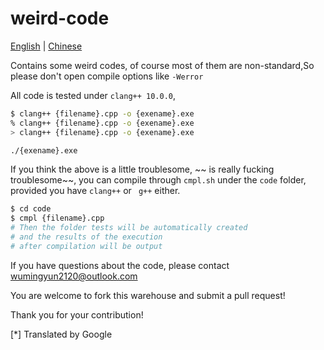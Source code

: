 # weird-code

[English]() | [Chinese](README.md)

Contains some weird codes, of course most of them are non-standard,So please don't open compile options like `-Werror`

All code is tested under `clang++ 10.0.0`,

```bash
$ clang++ {filename}.cpp -o {exename}.exe
% clang++ {filename}.cpp -o {exename}.exe
> clang++ {filename}.cpp -o {exename}.exe

./{exename}.exe
```

If you think the above is a little troublesome, ~~ is really fucking troublesome~~, you can compile through `cmpl.sh` under the `code` folder, provided you have `clang++` or ` g++` either.

```bash
$ cd code
$ cmpl {filename}.cpp
# Then the folder tests will be automatically created 
# and the results of the execution
# after compilation will be output
```

If you have questions about the code, please contact [wumingyun2120@outlook.com](mailto:wumingyun2120@outlook.com)

You are welcome to fork this warehouse and submit a pull request!

Thank you for your contribution!

[*] Translated by Google